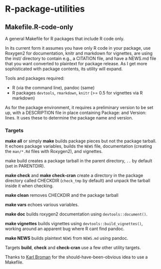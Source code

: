 R-package-utilities
===================

Makefile.R-code-only
--------------------

A general Makefile for R packages that include R code only.

In its current form it assumes you have only R code in your package, use
Roxygen2 for documentation, knitr and markdown for vignettes, are using
the inst/ directory to contain e.g., a CITATION file, and have a NEWS.md file
that you want converted to plaintext for package release.  As I get more
sophisticated with package contents, its utility will expand.

Tools and packages required:

* R (via the command line), pandoc (same)
* R packages `devtools`, `rmarkdown`, `knitr` (>= 0.5 for vignettes via R markdown)

As for the package environment, it requires a preliminary version to be set
up, with a DESCRIPTION file in place containing Package: and Version: lines.
It uses these to determine the package name and version.

### Targets

**make all** or simply **make** builds package pieces but not the package tarball.  It echoes package variables, builds the `NEWS` file, documentation (creating the `man/*.Rd` files with Roxygen2), and vignettes.

make build creates a package tarball in the parent directory, `..` by default (set in PARENTDIR).

**make check** and **make check-cran** create a directory in the package directory called CHECKDIR (`check_tmp` by default) and unpack the tarball inside it when checking.

**make clean** removes CHECKDIR and the package tarball

**make vars** echoes various variables.

**make doc** builds roxygen2 documentation using `devtools::document()`.

**make vignettes** builds vignettes using `devtools::build_vignettes()`, working around an apparent bug where R cant find pandoc.

**make NEWS** builds plaintext `NEWS` from `NEWS.md` using pandoc.

Targets **build**, **check** and **check-cran** use a few other utility targets.

Thanks to [Karl Broman](http://kbroman.org/pkg_primer/pages/docs.html)
for the should-have-been-obvious idea to use a Makefile.

